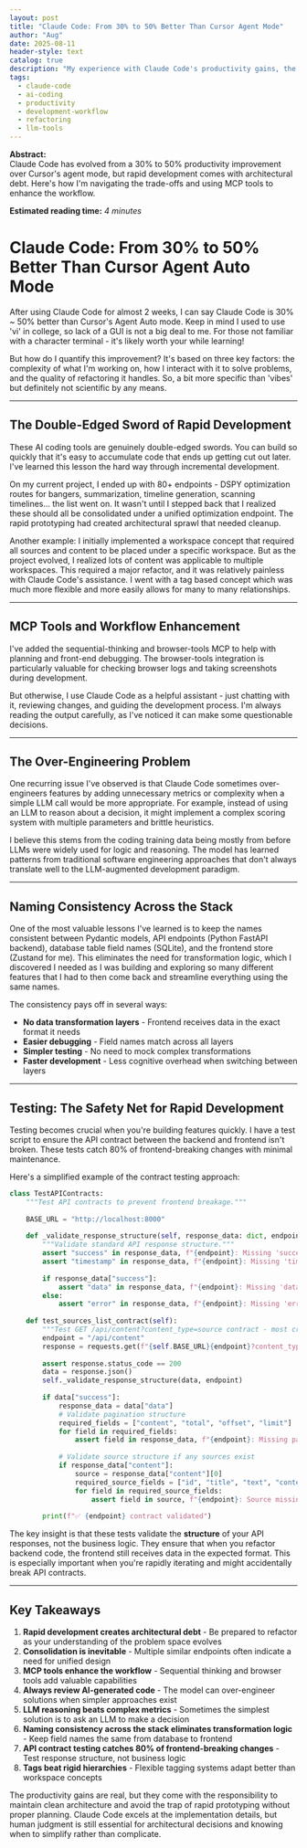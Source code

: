 ```yaml
---
layout: post
title: "Claude Code: From 30% to 50% Better Than Cursor Agent Mode"
author: "Aug"
date: 2025-08-11
header-style: text
catalog: true
description: "My experience with Claude Code's productivity gains, the double-edged sword of rapid development, and lessons learned from over-engineering features."
tags:
  - claude-code
  - ai-coding
  - productivity
  - development-workflow
  - refactoring
  - llm-tools
---
```


**Abstract:**  
Claude Code has evolved from a 30% to 50% productivity improvement over Cursor's agent mode, but rapid development comes with architectural debt. Here's how I'm navigating the trade-offs and using MCP tools to enhance the workflow.

**Estimated reading time:** _4 minutes_

# Claude Code: From 30% to 50% Better Than Cursor Agent Auto Mode

After using Claude Code for almost 2 weeks, I can say Claude Code is 30% ~ 50% better than Cursor's Agent Auto mode.  Keep in mind I used to use 'vi' in college, so lack of a GUI is not a big deal to me.  For those not familiar with a character terminal - it's likely worth your while learning!

But how do I quantify this improvement? It's based on three key factors: the complexity of what I'm working on, how I interact with it to solve problems, and the quality of refactoring it handles.  So, a bit more specific than 'vibes' but definitely not scientific by any means.

---

## The Double-Edged Sword of Rapid Development

These AI coding tools are genuinely double-edged swords. You can build so quickly that it's easy to accumulate code that ends up getting cut out later. I've learned this lesson the hard way through incremental development.

On my current project, I ended up with 80+ endpoints - DSPY optimization routes for bangers, summarization, timeline generation, scanning timelines... the list went on. It wasn't until I stepped back that I realized these should all be consolidated under a unified optimization endpoint. The rapid prototyping had created architectural sprawl that needed cleanup.

Another example: I initially implemented a workspace concept that required all sources and content to be placed under a specific workspace. But as the project evolved, I realized lots of content was applicable to multiple workspaces. This required a major refactor, and it was relatively painless with Claude Code's assistance.  I went with a tag based concept which was much more flexible and more easily allows for many to many relationships.

---

## MCP Tools and Workflow Enhancement

I've added the sequential-thinking and browser-tools MCP to help with planning and front-end debugging. The browser-tools integration is particularly valuable for checking browser logs and taking screenshots during development.

But otherwise, I use Claude Code as a helpful assistant - just chatting with it, reviewing changes, and guiding the development process. I'm always reading the output carefully, as I've noticed it can make some questionable decisions.

---

## The Over-Engineering Problem

One recurring issue I've observed is that Claude Code sometimes over-engineers features by adding unnecessary metrics or complexity when a simple LLM call would be more appropriate. For example, instead of using an LLM to reason about a decision, it might implement a complex scoring system with multiple parameters and brittle heuristics.

I believe this stems from the coding training data being mostly from before LLMs were widely used for logic and reasoning. The model has learned patterns from traditional software engineering approaches that don't always translate well to the LLM-augmented development paradigm.

---

## Naming Consistency Across the Stack

One of the most valuable lessons I've learned is to keep the names consistent between Pydantic models, API endpoints (Python FastAPI backend), database table field names (SQLite), and the frontend store (Zustand for me). This eliminates the need for transformation logic, which I discovered I needed as I was building and exploring so many different features that I had to then come back and streamline everything using the same names.

The consistency pays off in several ways:
- **No data transformation layers** - Frontend receives data in the exact format it needs
- **Easier debugging** - Field names match across all layers
- **Simpler testing** - No need to mock complex transformations
- **Faster development** - Less cognitive overhead when switching between layers

---

## Testing: The Safety Net for Rapid Development

Testing becomes crucial when you're building features quickly. I have a test script to ensure the API contract between the backend and frontend isn't broken. These tests catch 80% of frontend-breaking changes with minimal maintenance.

Here's a simplified example of the contract testing approach:

```python
class TestAPIContracts:
    """Test API contracts to prevent frontend breakage."""
    
    BASE_URL = "http://localhost:8000"
    
    def _validate_response_structure(self, response_data: dict, endpoint: str):
        """Validate standard API response structure."""
        assert "success" in response_data, f"{endpoint}: Missing 'success' field"
        assert "timestamp" in response_data, f"{endpoint}: Missing 'timestamp' field"
        
        if response_data["success"]:
            assert "data" in response_data, f"{endpoint}: Missing 'data' field"
        else:
            assert "error" in response_data, f"{endpoint}: Missing 'error' field"
    
    def test_sources_list_contract(self):
        """Test GET /api/content?content_type=source contract - most critical for frontend."""
        endpoint = "/api/content"
        response = requests.get(f"{self.BASE_URL}{endpoint}?content_type=source&limit=10&offset=0")
        
        assert response.status_code == 200
        data = response.json()
        self._validate_response_structure(data, endpoint)
        
        if data["success"]:
            response_data = data["data"]
            # Validate pagination structure
            required_fields = ["content", "total", "offset", "limit"]
            for field in required_fields:
                assert field in response_data, f"{endpoint}: Missing pagination field '{field}'"
            
            # Validate source structure if any sources exist
            if response_data["content"]:
                source = response_data["content"][0]
                required_source_fields = ["id", "title", "text", "content_type", "created_at", "updated_at"]
                for field in required_source_fields:
                    assert field in source, f"{endpoint}: Source missing required field '{field}'"
        
        print(f"✅ {endpoint} contract validated")
```

The key insight is that these tests validate the **structure** of your API responses, not the business logic. They ensure that when you refactor backend code, the frontend still receives data in the expected format. This is especially important when you're rapidly iterating and might accidentally break API contracts.

---

## Key Takeaways

1. **Rapid development creates architectural debt** - Be prepared to refactor as your understanding of the problem space evolves
2. **Consolidation is inevitable** - Multiple similar endpoints often indicate a need for unified design
3. **MCP tools enhance the workflow** - Sequential thinking and browser tools add valuable capabilities
4. **Always review AI-generated code** - The model can over-engineer solutions when simpler approaches exist
5. **LLM reasoning beats complex metrics** - Sometimes the simplest solution is to ask an LLM to make a decision
6. **Naming consistency across the stack eliminates transformation logic** - Keep field names the same from database to frontend
7. **API contract testing catches 80% of frontend-breaking changes** - Test response structure, not business logic
8. **Tags beat rigid hierarchies** - Flexible tagging systems adapt better than workspace concepts

The productivity gains are real, but they come with the responsibility to maintain clean architecture and avoid the trap of rapid prototyping without proper planning. Claude Code excels at the implementation details, but human judgment is still essential for architectural decisions and knowing when to simplify rather than complicate.
